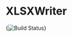 # XLSXWriter
{<img src="https://travis-ci.com/Fizick1/Nopl.svg?branch=master" alt="Build Status" />}
